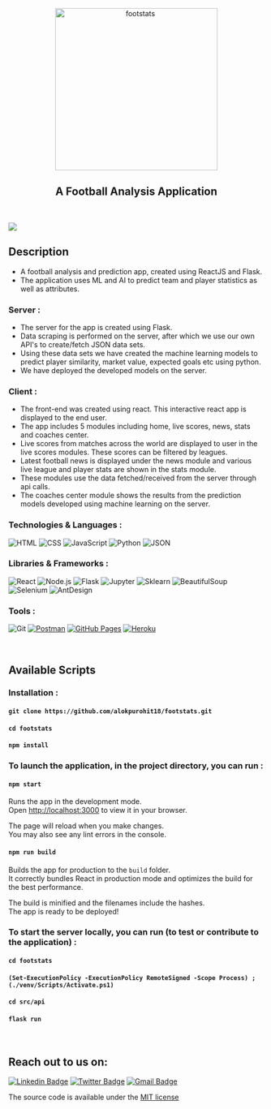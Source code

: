 <p align="center">
<img width="320px" src="https://i.redd.it/em1s8xzjs8b81.jpg" align="center" alt="footstats" />
 <h2 align="center">A Football Analysis Application</h3>
</p>

<br/>

![](screenshots/Home.png)

## Description

 - A football analysis and prediction app, created using ReactJS and Flask.
 - The application uses ML and AI to predict team and player statistics as well as attributes.

### Server :

 - The server for the app is created using Flask.
 - Data scraping is performed on the server, after which we use our own API's to create/fetch JSON data sets.
 - Using these data sets we have created the machine learning models to predict player similarity, market value, expected goals etc using python.
 - We have deployed the developed models on the server. 

### Client :

 - The front-end was created using react. This interactive react app is displayed to the end user.
 - The app includes 5 modules including home, live scores, news, stats and coaches center.
 - Live scores from matches across the world are displayed to user in the live scores modules. These scores can be filtered by leagues.
 - Latest football news is displayed under the news module and various live league and player stats are shown in the stats module.
 - These modules use the data fetched/received from the server through api calls.
 - The coaches center module shows the results from the prediction models developed using machine learning on the server.

### Technologies & Languages :

![HTML](https://img.shields.io/badge/-HTML5-E34F26?style=flat-round&logo=html5&logoColor=white)
![CSS](https://img.shields.io/badge/-CSS3-blue?style=flat-round&logo=css3&logoColor=white)
![JavaScript](https://img.shields.io/badge/-JavaScript-black?style=flat-round&logo=javascript)
![Python](https://img.shields.io/badge/-Python-black?style=flat-round&logo=Python)
![JSON](https://img.shields.io/badge/-JSON-FFCC1D?style=flat-round&logo=JSON)

### Libraries & Frameworks :

![React](https://img.shields.io/badge/-React-black?style=flat-round&logo=react)
![Node.js](https://img.shields.io/badge/-Node-026E00?style=flat-round&logo=node)
![Flask](https://img.shields.io/badge/-Flask-blue?style=flat-round&logo=flask)
![Jupyter](https://img.shields.io/badge/-jupyter-white?style=flat-round&logo=jupyter)
![Sklearn](https://img.shields.io/badge/-sklearn-E45826?style=flat-round&logo=Sklearn)
![BeautifulSoup](https://img.shields.io/badge/-BeautifulSoup-C65D7B?style=flat-round&logo=BeautifulSoup)
![Selenium](https://img.shields.io/badge/-Selenium-black?style=flat-round&logo=selenium)
![AntDesign](https://img.shields.io/badge/-AntDesign-red?style=flat-round&logo=AntDesign)

### Tools :

![Git](https://img.shields.io/badge/-Git-black?style=flat-round&logo=git)
<a href="#"><img alt="Postman" src="https://img.shields.io/badge/Postman-FF6C37?logo=postman&logoColor=white"></a>
<a href="#"><img alt="GitHub Pages" src="https://img.shields.io/badge/GitHub%20Pages-%23327FC7.svg?logo=github&logoColor=white"></a> 
<a href="#"><img alt="Heroku" src="https://img.shields.io/badge/Heroku%20-%23430098.svg?logo=heroku&logoColor=white"></a>

<br/>

## Available Scripts

### Installation :

#### `git clone https://github.com/alokpurohit18/footstats.git`

#### `cd footstats`

#### `npm install`

### To launch the application, in the project directory, you can run :

#### `npm start`

Runs the app in the development mode.\
Open [http://localhost:3000](http://localhost:3000) to view it in your browser.

The page will reload when you make changes.\
You may also see any lint errors in the console.

#### `npm run build`

Builds the app for production to the `build` folder.\
It correctly bundles React in production mode and optimizes the build for the best performance.

The build is minified and the filenames include the hashes.\
The app is ready to be deployed!

### To start the server locally, you can run (to test or contribute to the application) :

#### `cd footstats`

#### `(Set-ExecutionPolicy -ExecutionPolicy RemoteSigned -Scope Process) ; (./venv/Scripts/Activate.ps1)`

#### `cd src/api`

#### `flask run`

<br/>

## Reach out to us on:

[![Linkedin Badge](https://img.shields.io/badge/-LinkedIn-blue?style=flat-round&logo=Linkedin&logoColor=white&link=https://www.linkedin.com/in/alok-rajpurohit-1941461a3/)](https://www.linkedin.com/in/alok-rajpurohit-1941461a3/)
[![Twitter Badge](https://img.shields.io/badge/-Twitter-blue?style=flat-round&logo=Twitter&logoColor=white&link=https://twitter.com/AlokPur32580593)](https://twitter.com/AlokPur32580593)
[![Gmail Badge](https://img.shields.io/badge/-Gmail-c14438?style=flat-round&logo=Gmail&logoColor=white&link=mailto:saloniguptasg12@gmail.com)](mailto:alokpurohit18@gmail.com)

The source code is available under the [MIT license](https://github.com/bitcookies/winrar-keygen/blob/master/LICENSE)

